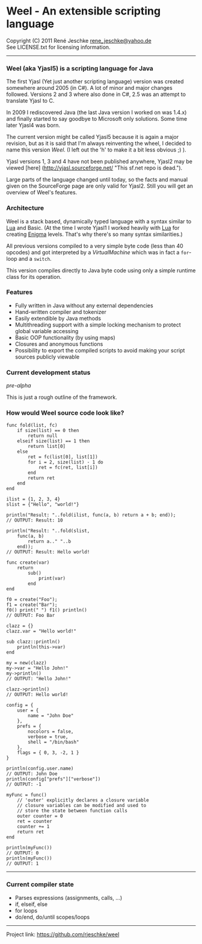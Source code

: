 # Weel - An extensible scripting language
Copyright (C) 2011 René Jeschke <rene_jeschke@yahoo.de>  
See LICENSE.txt for licensing information.

***

### Weel (aka Yjasl5) is a scripting language for Java

The first Yjasl (Yet just another scripting language) version
was created somewhere around 2005 (in C#). A lot of minor and
major changes followed. Versions 2 and 3 where also done in
C#, 2.5 was an attempt to translate Yjasl to C.

In 2009 I rediscovered Java (the last Java version I worked on
was 1.4.x) and finally started to say goodbye to Microsoft only
solutions. Some time later Yjasl4 was born. 

The current version might be called Yjasl5 because it is again
a major revision, but as it is said that I'm always reinventing
the wheel, I decided to name this version *Weel*. (I left out the
'h' to make it a bit less obvious ;) ).

Yjasl versions 1, 3 and 4 have not been published anywhere, Yjasl2
may be viewed [here] (http://yjasl.sourceforge.net/ "This sf.net repo is dead."). 

Large parts of the language changed until today, so the facts and manual
given on the SourceForge page are only valid for Yjasl2. Still you will
get an overview of Weel's features.

### Architecture

Weel is a stack based, dynamically typed language with a syntax similar 
to [Lua] and Basic. (At the time I wrote Yjasl1 I worked heavily 
with [Lua] for creating [Enigma] levels. That's why there's so many
syntax similarities.)

All previous versions compiled to a very simple byte code (less
than 40 opcodes) and got interpreted by a *VirtualMachine* which was
in fact a `for`-loop and a `switch`.

This version compiles directly to Java byte code using only a simple 
runtime class for its operation. 

### Features

*   Fully written in Java without any external dependencies
*   Hand-written compiler and tokenizer
*   Easily extendible by Java methods 
*   Multithreading support with a simple locking mechanism to protect
    global variable accessing 
*   Basic OOP functionality (by using maps)
*   Closures and anonymous functions
*   Possibility to export the compiled scripts to avoid making
    your script sources publicly viewable  

### Current development status

*pre-alpha*

This is just a rough outline of the framework.

### How would Weel source code look like?

	func fold(list, fc)
		if size(list) == 0 then
			return null
		elseif size(list) == 1 then
			return list[0]
		else
			ret = fc(list[0], list[1])
			for i = 2, size(list) - 1 do
				ret = fc(ret, list[i])
		    end
		    return ret
		end
	end

	ilist = {1, 2, 3, 4}
	slist = {"Hello", "world!"}
	
	println("Result: "..fold(ilist, func(a, b) return a + b; end));
	// OUTPUT: Result: 10
	
	println("Result: "..fold(slist, 
		func(a, b) 
			return a.." "..b
		end));
	// OUTPUT: Result: Hello world!
	
	func create(var)
		return 
			sub()
				print(var)
			end
	end

	f0 = create("Foo");
	f1 = create("Bar");
	f0() print(" ")	f1() println()
	// OUTPUT: Foo Bar
	
	clazz = {}
	clazz.var = "Hello world!"
	
	sub clazz::println()
		println(this->var)
	end
	
	my = new(clazz)
	my->var = "Hello John!"
	my->println()
	// OUTPUT: "Hello John!"
	
	clazz->println()
	// OUTPUT: Hello world!

	config = {
		user = {
			name = "John Doe"
		},
		prefs = {
			nocolors = false,
			verbose = true,
			shell = "/bin/bash"
		},
		flags = { 0, 3, -2, 1 }
	}
	
	println(config.user.name)
	// OUTPUT: John Doe
	println(config["prefs"]["verbose"])
	// OUTPUT: -1
	
	myFunc = func()
		// 'outer' explicitly declares a closure variable
		// closure variables can be modified and used to
		// store the state between function calls
		outer counter = 0
		ret = counter
		counter += 1
		return ret
	end
	
	println(myFunc())
	// OUTPUT: 0
	println(myFunc())
	// OUTPUT: 1
	
***

### Current compiler state

*   Parses expressions (assignments, calls, ...)
*	if, elseif, else
*   for loops
*	do/end, do/until scopes/loops

***

[Lua]: http://www.lua.org/ "The Programming Language Lua"
[Enigma]: http://www.nongnu.org/enigma/ "Enigma is a puzzle game inspired by Oxyd on the Atari ST and Rock'n'Roll on the Amiga"

[$PROFILE$]: extended "Txtmark processing information."

Project link: <https://github.com/rjeschke/weel>
